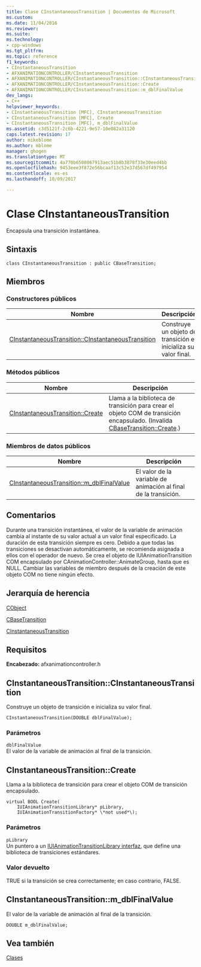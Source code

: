 ```yaml
---
title: Clase CInstantaneousTransition | Documentos de Microsoft
ms.custom: 
ms.date: 11/04/2016
ms.reviewer: 
ms.suite: 
ms.technology:
- cpp-windows
ms.tgt_pltfrm: 
ms.topic: reference
f1_keywords:
- CInstantaneousTransition
- AFXANIMATIONCONTROLLER/CInstantaneousTransition
- AFXANIMATIONCONTROLLER/CInstantaneousTransition::CInstantaneousTransition
- AFXANIMATIONCONTROLLER/CInstantaneousTransition::Create
- AFXANIMATIONCONTROLLER/CInstantaneousTransition::m_dblFinalValue
dev_langs:
- C++
helpviewer_keywords:
- CInstantaneousTransition [MFC], CInstantaneousTransition
- CInstantaneousTransition [MFC], Create
- CInstantaneousTransition [MFC], m_dblFinalValue
ms.assetid: c3d5121f-2c6b-4221-9e57-10e082a31120
caps.latest.revision: 17
author: mikeblome
ms.author: mblome
manager: ghogen
ms.translationtype: MT
ms.sourcegitcommit: 4a770b6508067913aec51b8b3878f33e30eed4bb
ms.openlocfilehash: 9453eee3f872e56bcaaf13c52e37d567df497954
ms.contentlocale: es-es
ms.lasthandoff: 10/09/2017

---
```

# <a name="cinstantaneoustransition-class"></a>Clase CInstantaneousTransition
Encapsula una transición instantánea.  
  
## <a name="syntax"></a>Sintaxis  
  
```  
class CInstantaneousTransition : public CBaseTransition;  
```  
  
## <a name="members"></a>Miembros  
  
### <a name="public-constructors"></a>Constructores públicos  
  
|Nombre|Descripción|  
|----------|-----------------|  
|[CInstantaneousTransition::CInstantaneousTransition](#cinstantaneoustransition)|Construye un objeto de transición e inicializa su valor final.|  
  
### <a name="public-methods"></a>Métodos públicos  
  
|Nombre|Descripción|  
|----------|-----------------|  
|[CInstantaneousTransition::Create](#create)|Llama a la biblioteca de transición para crear el objeto COM de transición encapsulado. (Invalida [CBaseTransition::Create](../../mfc/reference/cbasetransition-class.md#create).)|  
  
### <a name="public-data-members"></a>Miembros de datos públicos  
  
|Nombre|Descripción|  
|----------|-----------------|  
|[CInstantaneousTransition::m_dblFinalValue](#m_dblfinalvalue)|El valor de la variable de animación al final de la transición.|  
  
## <a name="remarks"></a>Comentarios  
 Durante una transición instantánea, el valor de la variable de animación cambia al instante de su valor actual a un valor final especificado. La duración de esta transición siempre es cero. Debido a que todas las transiciones se desactivan automáticamente, se recomienda asignada a ellos con el operador de nuevo. Se crea el objeto de IUIAnimationTransition COM encapsulado por CAnimationController::AnimateGroup, hasta que es NULL. Cambiar las variables de miembro después de la creación de este objeto COM no tiene ningún efecto.  
  
## <a name="inheritance-hierarchy"></a>Jerarquía de herencia  
 [CObject](../../mfc/reference/cobject-class.md)  
  
 [CBaseTransition](../../mfc/reference/cbasetransition-class.md)  
  
 [CInstantaneousTransition](../../mfc/reference/cinstantaneoustransition-class.md)  
  
## <a name="requirements"></a>Requisitos  
 **Encabezado:** afxanimationcontroller.h  
  
##  <a name="cinstantaneoustransition"></a>CInstantaneousTransition::CInstantaneousTransition  
 Construye un objeto de transición e inicializa su valor final.  
  
```  
CInstantaneousTransition(DOUBLE dblFinalValue);
```  
  
### <a name="parameters"></a>Parámetros  
 `dblFinalValue`  
 El valor de la variable de animación al final de la transición.  
  
##  <a name="create"></a>CInstantaneousTransition::Create  
 Llama a la biblioteca de transición para crear el objeto COM de transición encapsulado.  
  
```  
virtual BOOL Create(
    IUIAnimationTransitionLibrary* pLibrary,  
    IUIAnimationTransitionFactory* \*not used*\);
```  
  
### <a name="parameters"></a>Parámetros  
`pLibrary`  
 Un puntero a un [IUIAnimationTransitionLibrary interfaz](https://msdn.microsoft.com/library/windows/desktop/dd371897), que define una biblioteca de transiciones estándares.  

  
### <a name="return-value"></a>Valor devuelto  
 TRUE si la transición se crea correctamente; en caso contrario, FALSE.  
  
##  <a name="m_dblfinalvalue"></a>CInstantaneousTransition::m_dblFinalValue  
 El valor de la variable de animación al final de la transición.  
  
```  
DOUBLE m_dblFinalValue;  
```  
  
## <a name="see-also"></a>Vea también  
 [Clases](../../mfc/reference/mfc-classes.md)

